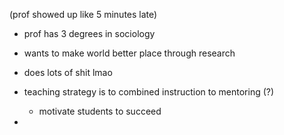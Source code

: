 (prof showed up like 5 minutes late)
- prof has 3 degrees in sociology
- wants to make world better place through research
- does lots of shit lmao

- teaching strategy is to combined instruction to mentoring (?)
	- motivate students to succeed
- 
